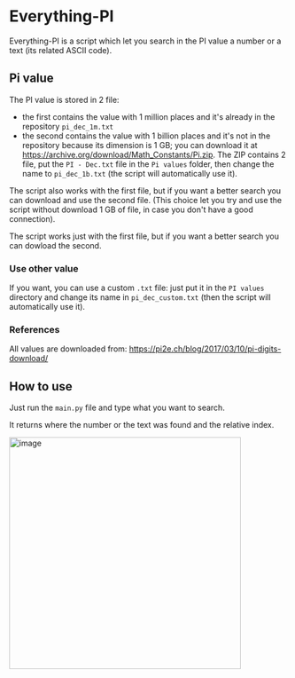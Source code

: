 # Everything-PI

Everything-PI is a script which let you search in the PI value a number or a text (its related ASCII code).


## Pi value

The PI value is stored in 2 file:
- the first contains the value with 1 million places and it's already in the repository `pi_dec_1m.txt`
- the second contains the value with 1 billion places and it's not in the repository because its dimension is 1 GB; you can download it at https://archive.org/download/Math_Constants/Pi.zip.
The ZIP contains 2 file, put the `PI - Dec.txt` file in the `Pi values` folder, then change the name to `pi_dec_1b.txt` (the script will automatically use it).

The script also works with the first file, but if you want a better search you can download and use the second file.
(This choice let you try and use the script without download 1 GB of file, in case you don't have a good connection).

The script works just with the first file, but if you want a better search you can dowload the second.

### Use other value

If you want, you can use a custom `.txt` file: just put it in the `PI values` directory and change its name in `pi_dec_custom.txt` (then the script will automatically use it).

### References

All values are downloaded from: https://pi2e.ch/blog/2017/03/10/pi-digits-download/

## How to use

Just run the `main.py` file and type what you want to search.

It returns where the number or the text was found and the relative index.

<img width="418" alt="image" src="https://user-images.githubusercontent.com/73521240/233862094-e5e9d992-773c-4b51-bf90-b1e56c7f21e5.png">
